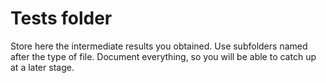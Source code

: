 # Tests folder
Store here the intermediate results you obtained. Use subfolders named after the type of file. Document everything, so you will be able to catch up at a later stage.